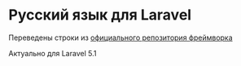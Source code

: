 # Русский язык для Laravel

Переведены строки из [официального репозитория фреймворка](https://github.com/laravel/laravel/tree/master/resources/lang/en)

Актуально для Laravel 5.1
